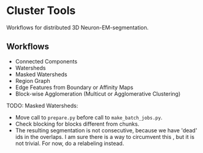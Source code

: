 # Cluster Tools

Workflows for distributed 3D Neuron-EM-segmentation.

## Workflows

- Connected Components
- Watersheds
- Masked Watersheds
- Region Graph
- Edge Features from Boundary or Affinity Maps
- Block-wise Agglomeration (Multicut or Agglomerative Clustering)

TODO: Masked Watersheds:
- Move call to  `prepare.py` before call to `make_batch_jobs.py`.
- Check blocking for blocks different from chunks.
- The resulting segmentation is not consecutive, because we have 'dead' ids
  in the overlaps. I am sure there is a way to circumvent this , but it is not
  trivial. For now, do a relabeling instead.
